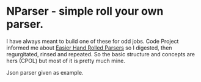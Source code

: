# NParser - simple roll your own parser.  

I have always meant to build one of these for odd jobs.
Code Project informed me about [Easier Hand Rolled Parsers](https://www.codeproject.com/Articles/1280230/Easier-Hand-Rolled-Parsers)
so I digested, then regurgitated, rinsed and repeated. So the basic structure and concepts are hers (CPOL) but most of it
is pretty much mine.

Json parser given as example.
